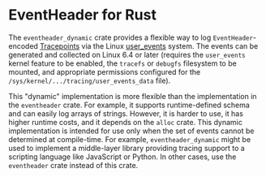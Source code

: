 # EventHeader for Rust

The `eventheader_dynamic` crate provides a flexible way to log
`EventHeader`-encoded
[Tracepoints](https://www.kernel.org/doc/html/latest/trace/tracepoints.html)
via the Linux [user_events](https://docs.kernel.org/trace/user_events.html)
system. The events can be generated and collected on Linux 6.4 or later
(requires the `user_events` kernel feature to be enabled, the `tracefs` or
`debugfs` filesystem to be mounted, and appropriate permissions configured for
the `/sys/kernel/.../tracing/user_events_data` file).

This "dynamic" implementation is more flexible than the implementation in the
`eventheader` crate. For example, it supports runtime-defined schema and can
easily log arrays of strings. However, it is harder to use, it has higher
runtime costs, and it depends on the `alloc` crate. This dynamic implementation
is intended for use only when the set of events cannot be determined at
compile-time. For example, `eventheader_dynamic` might be used to implement a
middle-layer library providing tracing support to a scripting language like
JavaScript or Python. In other cases, use the `eventheader` crate instead of
this crate.
